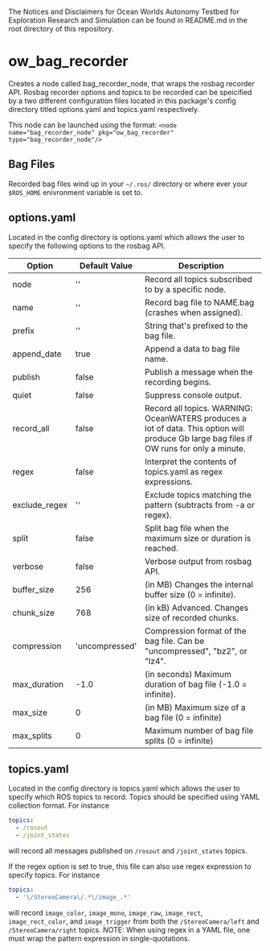 The Notices and Disclaimers for Ocean Worlds Autonomy Testbed for Exploration
Research and Simulation can be found in README.md in the root directory of
this repository.

ow_bag_recorder
===============
Creates a node called bag_recorder_node, that wraps the rosbag recorder API. 
Rosbag recorder options and topics to be recorded can be speicified by a two
different configuration files located in this package's config directory titled
options.yaml and topics.yaml respectively. 

This node can be launched using the format:
`<node name="bag_recorder_node" pkg="ow_bag_recorder" type="bag_recorder_node"/>`

Bag Files
---------
Recorded bag files wind up in your `~/.ros/` directory or where ever your
`$ROS_HOME` enivronment variable is set to.

options.yaml
------------
Located in the config directory is options.yaml which allows the user to specify
the following options to the rosbag API.

| Option        | Default Value  | Description |
|---------------|----------------|-------------|
| node          | ''             | Record all topics subscribed to by a specific node. |
| name          | ''             | Record bag file to NAME.bag (crashes when assigned). |
| prefix        | ''             | String that's prefixed to the bag file. |
| append_date   | true           | Append a data to bag file name. |
| publish       | false          | Publish a message when the recording begins. |
| quiet         | false          | Suppress console output. |
| record_all    | false          | Record all topics. WARNING: OceanWATERS produces a lot of data. This option will produce Gb large bag files if OW runs for only a minute. |
| regex         | false          | Interpret the contents of topics.yaml as regex expressions. |
| exclude_regex | ''             | Exclude topics matching the pattern (subtracts from -a or regex). |
| split         | false          | Split bag file when the maximum size or duration is reached. |
| verbose       | false          | Verbose output from rosbag API. |
| buffer_size   | 256            | (in MB) Changes the internal buffer size (0 = infinite). |
| chunk_size    | 768            | (in kB) Advanced. Changes size of recorded chunks. |
| compression   | 'uncompressed' | Compression format of the bag file. Can be "uncompressed", "bz2", or "lz4". |
| max_duration  | -1.0           | (in seconds) Maximum duration of bag file (-1.0 = infinite). |
| max_size      | 0              | (in MB) Maximum size of a bag file (0 = infinite) |
| max_splits    | 0              | Maximum number of bag file splits (0 = infinite) |

topics.yaml
-----------
Located in the config directory is topics.yaml which allows the user to specify
which ROS topics to record. Topics should be specified using YAML collection
format. For instance
```yaml
topics:
  - /rosout
  - /joint_states
```
will record all messages published on `/rosout` and `/joint_states` topics.

If the regex option is set to true, this file can also use regex expression to
specify topics. For instance
```yaml
topics:
  - '\/StereoCamera\/.*\/image_.*'
```
will record `image_color`, `image_mono`, `image_raw`, `image_rect`,
`image_rect_color`, and `image_trigger` from both the `/StereoCamera/left` and
`/StereoCamera/right` topics. NOTE: When using regex in a YAML file, one must
wrap the pattern expression in single-quotations.
